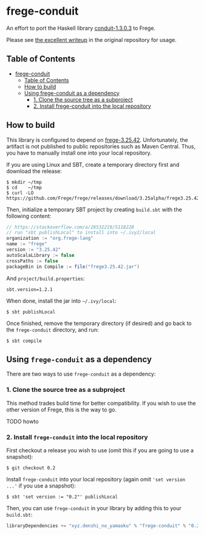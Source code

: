 # frege-conduit

An effort to port the Haskell library [conduit-1.3.0.3][hackage-conduit] to Frege.

Please see [the excellent writeup][github-conduit] in the original repository
for usage.

## Table of Contents

<!-- https://github.com/ekalinin/github-markdown-toc -->
<!--ts-->
   * [frege-conduit](#frege-conduit)
      * [Table of Contents](#table-of-contents)
      * [How to build](#how-to-build)
      * [Using frege-conduit as a dependency](#using-frege-conduit-as-a-dependency)
         * [1. Clone the source tree as a subproject](#1-clone-the-source-tree-as-a-subproject)
         * [2. Install frege-conduit into the local repository](#2-install-frege-conduit-into-the-local-repository)

<!-- Added by: yohashi, at: 2018-09-30T12:00+09:00 -->

<!--te-->

## How to build

This library is configured to depend on [frege-3.25.42][frege-official-release].
Unfortunately, the artifact is not published to public repositories such as
Maven Central. Thus, you have to manually install one into your local
repository.

If you are using Linux and SBT, create a temporary directory first and download
the release:

```
$ mkdir ~/tmp
$ cd    ~/tmp
$ curl -LO https://github.com/Frege/frege/releases/download/3.25alpha/frege3.25.42.jar
```

Then, initialize a temporary SBT project by creating `build.sbt` with the
following content:

```build.sbt
// https://stackoverflow.com/a/26532219/5118228
// run "sbt publishLocal" to install into ~/.ivy2/local
organization := "org.frege-lang"
name := "frege"
version := "3.25.42"
autoScalaLibrary := false
crossPaths := false
packageBin in Compile := file("frege3.25.42.jar")
```

And `project/build.properties`:

```project/build.properties
sbt.version=1.2.1
```

When done, install the jar into `~/.ivy/local`:

```
$ sbt publishLocal
```

Once finished, remove the temporary directory (if desired) and go back to the
`frege-conduit` directory, and run:

```
$ sbt compile
```

## Using `frege-conduit` as a dependency

There are two ways to use `frege-conduit` as a dependency:

### 1. Clone the source tree as a subproject

This method trades build time for better compatibility. If you wish to use the
other version of Frege, this is the way to go.

TODO howto

### 2. Install `frege-conduit` into the local repository

First checkout a release you wish to use (omit this if you are going to use a
snapshot):

```
$ git checkout 0.2
```

Install `frege-conduit` into your local repository (again omit
`'set version ...'` if you use a snapshot):

```
$ sbt 'set version := "0.2"' publishLocal
```

Then, you can use `frege-conduit` in your library by adding this to your
`build.sbt`:

```sbt
libraryDependencies += "xyz.denshi_no_yamaoku" % "frege-conduit" % "0.2"
```

[frege-official-release]: https://github.com/Frege/frege/releases
[github-conduit]: https://github.com/snoyberg/conduit
[hackage-conduit]: http://hackage.haskell.org/package/conduit-1.3.0.3
